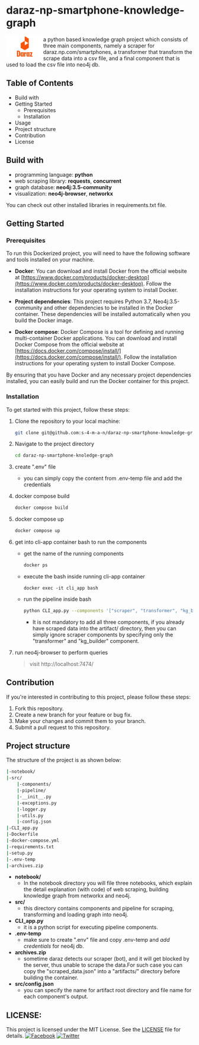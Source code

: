 
# daraz-np-smartphone-knowledge-graph
<img src="./notebooks/assets/Daraz-Symbol.png" alt="Logo" style="float:left;width:100px;"/>

a python based knowledge graph project which consists of three main components, namely a scraper for daraz.np.com/smartphones, a transformer that transform the scrape data into a csv file, and a final component that is used to load the csv file into neo4j db.

## Table of Contents
- Build with
- Getting Started
	- Prerequisites
	- Installation
- Usage
- Project structure
- Contribution
- License

## Build with
- programming language: **python**
- web scraping library: **requests**, **concurrent**
- graph database: **neo4j:3.5-community**
- visualization: **neo4j-browser**, **networkx**

You can check out other installed libraries in requirements.txt file.

## Getting Started

### Prerequisites
 To run this Dockerized project, you will need to have the following software and tools installed on your machine.

 -  **Docker**: You can download and install Docker from the official website at [https://www.docker.com/products/docker-desktop](https://www.docker.com/products/docker-desktop). Follow the installation instructions for your operating system to install Docker.
    
- **Project dependencies**: This project requires Python 3.7, Neo4j:3.5-community and other dependencies to be installed in the Docker container. These dependencies will be installed automatically when you build the Docker image.
- **Docker compose**:  Docker Compose is a tool for defining and running multi-container Docker applications. You can download and install Docker Compose from the official website at [https://docs.docker.com/compose/install/](https://docs.docker.com/compose/install/). Follow the installation instructions for your operating system to install Docker Compose. 

By ensuring that you have Docker and any necessary project dependencies installed, you can easily build and run the Docker container for this project. 

###  Installation
To get started with this project, follow these steps:
1. Clone the repository to your local machine:
	```bash
	git clone git@github.com:s-4-m-a-n/daraz-np-smartphone-knowledge-graph.git
	```
2. Navigate to the project directory
	```bash
	cd daraz-np-smartphone-knoledge-graph
	```
3. create ".env" file
	- you can simply copy the content from .env-temp file and add the credentials
4. docker compose build
	```bash
	docker compose build
	```
5. docker compose up
	```bash
	docker compose up
	```
6. get into cli-app container bash to run the components
	- get the name of the running components  
		```bash
		docker ps
		```
	- execute the bash inside running cli-app container
		```
		docker exec -it cli_app bash
		```
	- run the pipeline inside bash
		```bash
		python CLI_app.py --components '["scraper", "transformer", "kg_builder"]'
		```
		- It is not mandatory to add all three components, if you already have scraped data into the artifact/ directory, then you can simply ignore scraper components by specifying only the "transformer" and "kg_builder" component.
		
7. run neo4j-browser to perform queries
	>visit http://localhost:7474/


## Contribution

If you're interested in contributing to this project, please follow these steps:
1.  Fork this repository.
2.  Create a new branch for your feature or bug fix.
3.  Make your changes and commit them to your branch.
4.  Submit a pull request to this repository.

## Project structure
The structure of the project is as shown below:
 ```bash
 |-notebook/
 |-src/
	 |-components/
	 |-pipeline/
	 |-__init__.py
	 |-exceptions.py
	 |-logger.py
	 |-utils.py
	 |-config.json
|-CLI_app.py
|-Dockerfile
|-docker-compose.yml
|-requirements.txt
|-setup.py
|-.env-temp
|-archives.zip
 ```
 - **notebook/**
	 - In the notebook directory you will file three notebooks, which explain the detail explanation (with code) of web scraping, building knowledge graph from networkx and neo4j.
- **src/**
	- this directory contains components and pipeline for scraping, transforming and loading graph into neo4j.
- **CLI_app.py**
	- it is a python script for executing pipeline components.
- **.env-temp**
	- make sure to create ".env" file and copy .env-temp and *add credentials* for neo4j db.
- **archives.zip**
	- sometime daraz detects our scraper (bot), and it will get blocked by the server, thus unable to scrape the data.For such case you can copy the "scraped_data.json" into a "artifacts/" directory before building the container.
- **src/config.json**
	- you can specify the name for artifact root directory and file name for each component's output.

## LICENSE:
This project is licensed under the MIT License. See the [LICENSE](https://github.com/s-4-m-a-n/subscene-API/blob/master/LICENSE) file for details.
[![Facebook](https://img.shields.io/static/v1.svg?label=follow&message=@me&color=9cf&logo=facebook&style=flat&logoColor=white&colorA=informational)](https://www.facebook.com/suman.dhakal.39982) [![Twitter](https://img.shields.io/static/v1.svg?label=follow&message=@&color=grey&logo=twitter&style=flat&logoColor=white&colorA=critical)](https://twitter.com/s_4_m_A_N)

